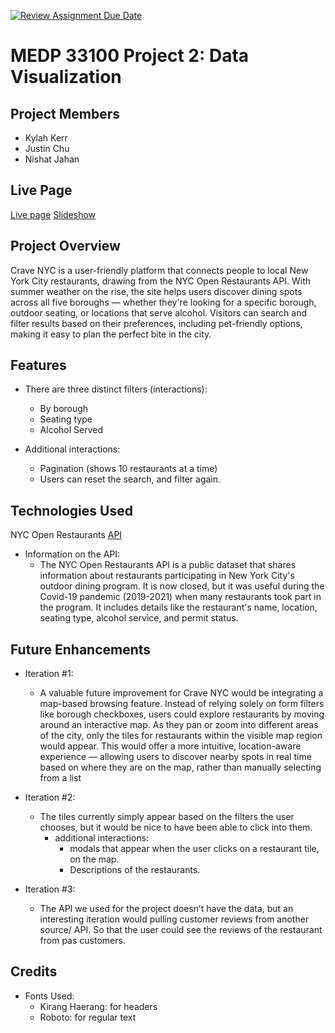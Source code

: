 [![Review Assignment Due Date](https://classroom.github.com/assets/deadline-readme-button-22041afd0340ce965d47ae6ef1cefeee28c7c493a6346c4f15d667ab976d596c.svg)](https://classroom.github.com/a/SwTV4Aya)
# MEDP 33100 Project 2: Data Visualization
## **Project Members**
* Kylah Kerr 
* Justin Chu
* Nishat Jahan

## Live Page
[Live page](https://knj-project2.glitch.me/)
[Slideshow](https://www.figma.com/proto/Y9FHK6Q0S5I6sUBnjWi1uQ/Crave-NYC-slide-deck?node-id=6-2&p=f&t=WxRlteWocCIvqb6O-1&scaling=min-zoom&content-scaling=fixed&page-id=0%3A1&starting-point-node-id=1%3A3)


## **Project Overview**
Crave NYC is a user-friendly platform that connects people to local New York City restaurants, drawing from the NYC Open Restaurants API. With summer weather on the rise, the site helps users discover dining spots across all five boroughs — whether they're looking for a specific borough, outdoor seating, or locations that serve alcohol. Visitors can search and filter results based on their preferences, including pet-friendly options, making it easy to plan the perfect bite in the city.

## **Features**

- There are three distinct filters (interactions):
    - By borough 
    - Seating type
    - Alcohol Served

- Additional interactions:
    - Pagination (shows 10 restaurants at a time)
    - Users can reset the search, and filter again.


## **Technologies Used**

NYC Open Restaurants [API](https://data.cityofnewyork.us/resource/43nn-pn8j.json)

- Information on the API:
    - The NYC Open Restaurants API is a public dataset that shares information about restaurants participating in New York City's outdoor dining program. It is now closed, but it was useful during the Covid-19 pandemic (2019-2021) when many restaurants took part in the program. It includes details like the restaurant's name, location, seating type, alcohol service, and permit status. 


## **Future Enhancements**

- Iteration #1:
    - A valuable future improvement for Crave NYC would be integrating a map-based browsing feature. Instead of relying solely on form filters like borough checkboxes, users could explore restaurants by moving around an interactive map. As they pan or zoom into different areas of the city, only the tiles for restaurants within the visible map region would appear. This would offer a more intuitive, location-aware experience — allowing users to discover nearby spots in real time based on where they are on the map, rather than manually selecting from a list

- Iteration #2: 
    - The tiles currently simply appear based on the filters the user chooses, but it would be nice to have been able to click into them. 
        - additional interactions:
            - modals  that appear when the user clicks on a restaurant tile, on the map. 
            - Descriptions of the restaurants.

- Iteration #3:
    - The API we used for the project doesn’t have the data, but an interesting iteration would pulling customer reviews from another source/ API. So that the user could see the reviews of the restaurant from pas customers. 


## **Credits**
- Fonts Used:
    - Kirang Haerang: for headers
    - Roboto: for regular text

